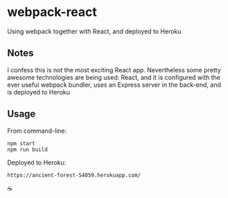 # webpack-react

Using webpack together with React, and deployed to Heroku

## Notes

I confess this is not the most exciting React app. Nevertheless some pretty awesome technologies are being used: React, and it is configured with the ever useful webpack bundler, uses an Express server in the back-end, and is deployed to Heroku

## Usage

From command-line:

```
npm start
npm run build
```

Deployed to Heroku:

```
https://ancient-forest-54059.herokuapp.com/
```

:coffee:
